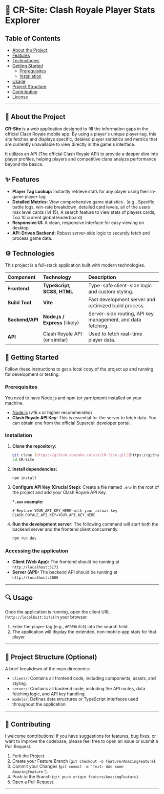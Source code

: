 # 👑 CR-Site: Clash Royale Player Stats Explorer

## Table of Contents
* [About the Project](#-about-the-project)
* [Features](#sparkles-features)
* [Technologies](#gear-technologies)
* [Getting Started](#rocket-getting-started)
  * [Prerequisites](#prerequisites)
  * [Installation](#installation)
* [Usage](#mag-usage)
* [Project Structure](#file_folder-project-structure-optional)
* [Contributing](#handshake-contributing)
* [License](#scroll-license)

---

## 📖 About the Project

**CR-Site** is a web application designed to fill the information gaps in the official Clash Royale mobile app. By using a player's unique player-tag, this site fetches and displays specific, detailed player statistics and metrics that are currently unavailable to view directly in the game's interface.

It utilizes an API (The official Clash Royale API) to provide a deeper dive into player profiles, helping players and competitive clans analyze performance beyond the basics.

## ✨ Features

* **Player Tag Lookup:** Instantly retrieve stats for any player using their in-game player-tag.
* **Detailed Metrics:** View comprehensive game statistics . (e.g., Specific battle logs, win-rate breakdown, detailed card levels, all of the users max level cards (lvl 15), A search feature to view stats of players cards, Top 10 current global leaderboard)
* **Responsive UI:** A clean, responsive interface for easy viewing on desktop.
* **API-Driven Backend:** Robust server-side logic to securely fetch and process game data.

## ⚙️ Technologies

This project is a full-stack application built with modern technologies.

| Component | Technology | Description |
| :--- | :--- | :--- |
| **Frontend** | **TypeScript, SCSS, HTML** | Type-safe client-side logic and custom styling. |
| **Build Tool** | **Vite** | Fast development server and optimized build process. |
| **Backend/API** | **Node.js / Express** (likely) | Server-side routing, API key management, and data fetching. |
| **API** | Clash Royale API (or similar) | Used to fetch real-time player data. |

## 🚀 Getting Started

Follow these instructions to get a local copy of the project up and running for development or testing.

### Prerequisites

You need to have Node.js and npm (or yarn/pnpm) installed on your machine.

* [Node.js](https://nodejs.org/en/) (v16.x or higher recommended)
* **Clash Royale API Key:** This is essential for the server to fetch data. You can obtain one from the official Supercell developer portal.

### Installation

1.  **Clone the repository:**
    ```bash
    git clone [https://github.com/abe-calder/CR-Site.git](https://github.com/abe-calder/CR-Site.git)
    cd CR-Site
    ```

2.  **Install dependencies:**
    ```bash
    npm install
    ```

3.  **Configure API Key (Crucial Step):**
    Create a file named `.env` in the root of the project and add your Clash Royale API Key.

    ***`.env` example:**
    ```
    # Replace YOUR_API_KEY_HERE with your actual key
    CLASH_ROYALE_API_KEY=YOUR_API_KEY_HERE
    ```

4.  **Run the development server:**
    The following command will start both the backend server and the frontend client concurrently.
    ```bash
    npm run dev
    ```

### Accessing the application

* **Client (Web App):** The frontend should be running at `http://localhost:5173`
* **Server (API):** The backend API should be running at `http://localhost:3000`

---

## 🔍 Usage

Once the application is running, open the client URL (`http://localhost:5173`) in your browser.

1.  Enter the player-tag (e.g., `#P0P0L0L0`) into the search field.
2.  The application will display the extended, non-mobile-app stats for that player.

---

## 📂 Project Structure (Optional)

A brief breakdown of the main directories:

* `client/`: Contains all frontend code, including components, assets, and styling.
* `server/`: Contains all backend code, including the API routes, data fetching logic, and API key handling.
* `models/`: Defines data structures or TypeScript interfaces used throughout the application.

---

## 👋 Contributing

I welcome contributions! If you have suggestions for features, bug fixes, or want to improve the codebase, please feel free to open an issue or submit a Pull Request.

1.  Fork the Project.
2.  Create your Feature Branch (`git checkout -b feature/AmazingFeature`).
3.  Commit your Changes (`git commit -m 'feat: Add some AmazingFeature'`).
4.  Push to the Branch (`git push origin feature/AmazingFeature`).
5.  Open a Pull Request.

---

